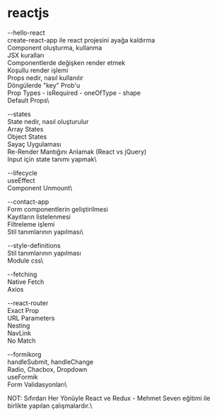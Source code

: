 # reactjs

--hello-react\
create-react-app ile react projesini ayağa kaldırma\
Component oluşturma, kullanma\
JSX kuralları\
Componentlerde değişken render etmek\
Koşullu render işlemi\
Props nedir, nasıl kullanılır\
Döngülerde "key" Prob'u\
Prop Types - isRequired - oneOfType - shape\
Default Props\

--states\
State nedir, nasıl oluşturulur\
Array States\
Object States\
Sayaç Uygulaması\
Re-Render Mantığını Anlamak (React vs jQuery)\
Input için state tanımı yapmak\

--lifecycle\
useEffect\
Component Unmount\

--contact-app\
Form componentlerin geliştirilmesi\
Kayıtların listelenmesi\
Filtreleme işlemi\
Stil tanımlarının yapılması\

--style-definitions\
Stil tanımlarının yapılması\
Module css\

--fetching\
Native Fetch\
Axios

--react-router\
Exact Prop\
URL Parameters\
Nesting\
NavLink\
No Match

--formikorg\
handleSubmit, handleChange\
Radio, Chacbox, Dropdown\
useFormik\
Form Validasyonları\





NOT: Sıfırdan Her Yönüyle React ve Redux - Mehmet Seven eğitimi ile birlikte yapılan çalışmalardır.\